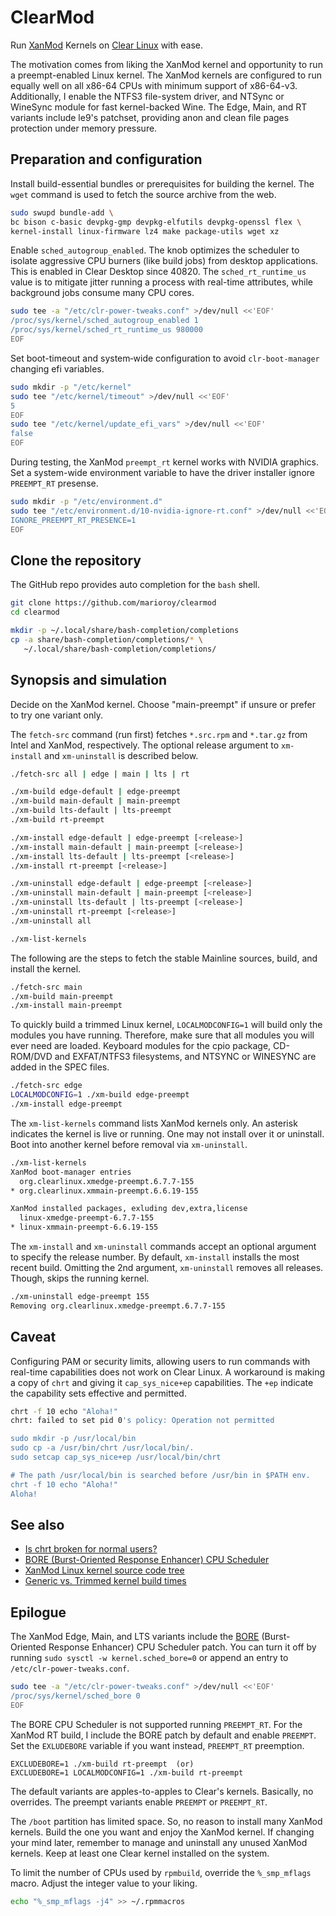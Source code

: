 # ClearMod

Run [XanMod](https://github.com/xanmod) Kernels on [Clear Linux](https://www.clearlinux.org) with ease.

The motivation comes from liking the XanMod kernel and opportunity to run a
preempt-enabled Linux kernel. The XanMod kernels are configured to run equally
well on all x86-64 CPUs with minimum support of x86-64-v3. Additionally, I
enable the NTFS3 file-system driver, and NTSync or WineSync module for fast
kernel-backed Wine. The Edge, Main, and RT variants include le9's patchset,
providing anon and clean file pages protection under memory pressure.

## Preparation and configuration

Install build-essential bundles or prerequisites for building the kernel.
The `wget` command is used to fetch the source archive from the web.

```bash
sudo swupd bundle-add \
bc bison c-basic devpkg-gmp devpkg-elfutils devpkg-openssl flex \
kernel-install linux-firmware lz4 make package-utils wget xz
```

Enable `sched_autogroup_enabled`. The knob optimizes the scheduler to isolate
aggressive CPU burners (like build jobs) from desktop applications. This is
enabled in Clear Desktop since 40820. The `sched_rt_runtime_us` value is to
mitigate jitter running a process with real-time attributes, while background
jobs consume many CPU cores.

```bash
sudo tee -a "/etc/clr-power-tweaks.conf" >/dev/null <<'EOF'
/proc/sys/kernel/sched_autogroup_enabled 1
/proc/sys/kernel/sched_rt_runtime_us 980000
EOF
```

Set boot-timeout and system‐wide configuration to avoid `clr‐boot‐manager`
changing efi variables.

```bash
sudo mkdir -p "/etc/kernel"
sudo tee "/etc/kernel/timeout" >/dev/null <<'EOF'
5
EOF
sudo tee "/etc/kernel/update_efi_vars" >/dev/null <<'EOF'
false
EOF
```

During testing, the XanMod `preempt_rt` kernel works with NVIDIA graphics.
Set a system-wide environment variable to have the driver installer ignore
`PREEMPT_RT` presense.

```bash
sudo mkdir -p "/etc/environment.d"
sudo tee "/etc/environment.d/10-nvidia-ignore-rt.conf" >/dev/null <<'EOF'
IGNORE_PREEMPT_RT_PRESENCE=1
EOF
```

## Clone the repository

The GitHub repo provides auto completion for the `bash` shell.

```bash
git clone https://github.com/marioroy/clearmod
cd clearmod

mkdir -p ~/.local/share/bash-completion/completions
cp -a share/bash-completion/completions/* \
   ~/.local/share/bash-completion/completions/
```

## Synopsis and simulation

Decide on the XanMod kernel. Choose "main-preempt" if unsure or prefer to
try one variant only.

The `fetch-src` command (run first) fetches `*.src.rpm` and `*.tar.gz` from
Intel and XanMod, respectively. The optional release argument to `xm-install`
and `xm-uninstall` is described below.

```bash
./fetch-src all | edge | main | lts | rt

./xm-build edge-default | edge-preempt
./xm-build main-default | main-preempt
./xm-build lts-default | lts-preempt
./xm-build rt-preempt

./xm-install edge-default | edge-preempt [<release>]
./xm-install main-default | main-preempt [<release>]
./xm-install lts-default | lts-preempt [<release>]
./xm-install rt-preempt [<release>]

./xm-uninstall edge-default | edge-preempt [<release>]
./xm-uninstall main-default | main-preempt [<release>]
./xm-uninstall lts-default | lts-preempt [<release>]
./xm-uninstall rt-preempt [<release>]
./xm-uninstall all

./xm-list-kernels
```

The following are the steps to fetch the stable Mainline sources, build,
and install the kernel.

```bash
./fetch-src main
./xm-build main-preempt
./xm-install main-preempt
```

To quickly build a trimmed Linux kernel, `LOCALMODCONFIG=1` will build only
the modules you have running. Therefore, make sure that all modules you will
ever need are loaded. Keyboard modules for the cpio package, CD-ROM/DVD and
EXFAT/NTFS3 filesystems, and NTSYNC or WINESYNC are added in the SPEC files.

```bash
./fetch-src edge
LOCALMODCONFIG=1 ./xm-build edge-preempt
./xm-install edge-preempt
```

The `xm-list-kernels` command lists XanMod kernels only. An asterisk indicates
the kernel is live or running. One may not install over it or uninstall.
Boot into another kernel before removal via `xm-uninstall`.

```bash
./xm-list-kernels 
XanMod boot-manager entries
  org.clearlinux.xmedge-preempt.6.7.7-155
* org.clearlinux.xmmain-preempt.6.6.19-155

XanMod installed packages, exluding dev,extra,license
  linux-xmedge-preempt-6.7.7-155
* linux-xmmain-preempt-6.6.19-155
```

The `xm-install` and `xm-uninstall` commands accept an optional argument to
specify the release number. By default, `xm-install` installs the most recent
build. Omitting the 2nd argument, `xm-uninstall` removes all releases.
Though, skips the running kernel.

```bash
./xm-uninstall edge-preempt 155
Removing org.clearlinux.xmedge-preempt.6.7.7-155
```

## Caveat

Configuring PAM or security limits, allowing users to run commands with
real-time capabilities does not work on Clear Linux. A workaround is making
a copy of `chrt` and giving it `cap_sys_nice+ep` capabilities. The `+ep`
indicate the capability sets effective and permitted.

```bash
chrt -f 10 echo "Aloha!"
chrt: failed to set pid 0's policy: Operation not permitted

sudo mkdir -p /usr/local/bin
sudo cp -a /usr/bin/chrt /usr/local/bin/.
sudo setcap cap_sys_nice+ep /usr/local/bin/chrt

# The path /usr/local/bin is searched before /usr/bin in $PATH env.
chrt -f 10 echo "Aloha!"
Aloha!
```

## See also

* [Is chrt broken for normal users?](https://github.com/clearlinux/distribution/issues/2962)
* [BORE (Burst-Oriented Response Enhancer) CPU Scheduler](https://github.com/firelzrd/bore-scheduler)
* [XanMod Linux kernel source code tree](https://github.com/xanmod/linux)
* [Generic vs. Trimmed kernel build times](https://community.clearlinux.org/t/nvidia-and-xanmod-cl-updates/9299/15)

## Epilogue

The XanMod Edge, Main, and LTS variants include the [BORE](https://github.com/firelzrd/bore-scheduler) (Burst-Oriented Response Enhancer) CPU Scheduler patch. You can turn it off by running `sudo sysctl -w kernel.sched_bore=0` or append an entry to `/etc/clr-power-tweaks.conf`.

```bash
sudo tee -a "/etc/clr-power-tweaks.conf" >/dev/null <<'EOF'
/proc/sys/kernel/sched_bore 0
EOF
```

The BORE CPU Scheduler is not supported running `PREEMPT_RT`. For the
XanMod RT build, I include the BORE patch by default and enable `PREEMPT`.
Set the `EXLUDEBORE` variable if you want instead, `PREEMPT_RT` preemption.

```text
EXCLUDEBORE=1 ./xm-build rt-preempt  (or)
EXCLUDEBORE=1 LOCALMODCONFIG=1 ./xm-build rt-preempt 
```

The default variants are apples-to-apples to Clear's kernels. Basically,
no overrides. The preempt variants enable `PREEMPT` or `PREEMPT_RT`.

The `/boot` partition has limited space. So, no reason to install many XanMod
kernels. Build the one you want and enjoy the XanMod kernel. If changing your
mind later, remember to manage and uninstall any unused XanMod kernels.
Keep at least one Clear kernel installed on the system.

To limit the number of CPUs used by `rpmbuild`, override the `%_smp_mflags`
macro. Adjust the integer value to your liking.

```bash
echo "%_smp_mflags -j4" >> ~/.rpmmacros
```

